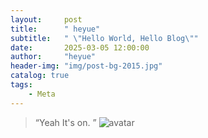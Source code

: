 ```yaml
---
layout:     post
title:      " heyue"
subtitle:   " \"Hello World, Hello Blog\""
date:       2025-03-05 12:00:00
author:     "heyue"
header-img: "img/post-bg-2015.jpg"
catalog: true
tags:
    - Meta
---
```


> “Yeah It's on. ”
> ![avatar](https://github.com/user-attachments/assets/e65b3874-e7e6-4bde-a519-5cb9e9cf587b)
